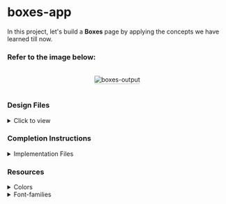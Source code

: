 # boxes-app

In this project, let's build a **Boxes** page by applying the concepts we have learned till now.

### Refer to the image below:

<br/>
<div style="text-align: center;">
<img src="https://assets.ccbp.in/frontend/content/react-js/boxes-lg-output.png" alt="boxes-output" style="max-width:70%;box-shadow:0 2.8px 2.2px rgba(0, 0, 0, 0.12)">
</div>
<br/>

### Design Files

<details>
<summary>Click to view</summary>

- [Extra Small (Size < 576px), Small (Size >= 576px)](https://assets.ccbp.in/frontend/content/react-js/boxes-sm-output-v2.png)
- [Medium (Size >= 768px), Large (Size >= 992px) and Extra Large (Size >= 1200px)](https://assets.ccbp.in/frontend/content/react-js/boxes-lg-output.png)

</details>

### Completion Instructions

<details>
<summary>Implementation Files</summary>
<br/>

Use these files to complete the implementation:

- `index.js`
- `index.css`
</details>

### Resources

<details>
<summary>Colors</summary>

<br/>

<div style="background-color: #0f172a; width: 150px; padding: 10px; color: white">Hex: #0f172a</div>
<div style="background-color: #ffffff; width: 150px; padding: 10px; color: black">Hex: #ffffff</div>
<div style="background-color: #fbbf24; width: 150px; padding: 10px; color: white">Hex: #fbbf24</div>
<div style="background-color: #38bdf8; width: 150px; padding: 10px; color: white">Hex: #38bdf8</div>
<div style="background-color: #ec4899; width: 150px; padding: 10px; color: white">Hex: #ec4899</div>

</details>

<details>
<summary>Font-families</summary>

- Roboto
- Bree Serif

</details>
